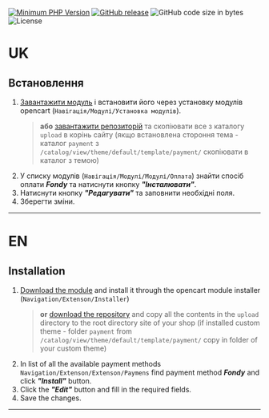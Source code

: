 [![Minimum PHP Version](https://img.shields.io/badge/php-%3E%3D%205.4-8892BF.svg)](https://php.net/)
[![GitHub release](https://img.shields.io/github/v/release/cloudipsp/opencart-v3)](https://github.com/cloudipsp/opencart-v3/releases/latest)
![GitHub code size in bytes](https://img.shields.io/github/languages/code-size/cloudipsp/opencart-v3)
![License](https://img.shields.io/badge/license-MIT-green)

# UK

Встановлення
-------------
1. [Завантажити модуль](https://github.com/cloudipsp/opencart-v3/releases/latest/download/fondy.ocmod.zip "Завантажити") і встановити його через установку модулів opencart (``Навігація/Модулі/Установка модулів``).
   >**або** [завантажити репозиторій](https://github.com/cloudipsp/opencart-v3/archive/main.zip) та скопіювати все з каталогу `upload` в корінь сайту (якщо встановлена стороння тема - каталог `payment` з ```/catalog/view/theme/default/template/payment/``` скопіювати в каталог з темою)
2. У списку модулів (``Навігація/Модулі/Модулі/Оплата``) знайти спосіб оплати ***Fondy*** та натиснути кнопку ***"Інсталювати"***.
3. Натиснути кнопку ***"Редагувати"*** та заповнити необхідні поля.
4. Зберегти зміни.

-------------

# EN

Installation
-------------
1. [Download the module](https://github.com/cloudipsp/opencart-v3/releases/latest/download/fondy.ocmod.zip "Download")  and install it through the opencart module installer (``Navigation/Extenson/Installer``)
    > **or** [download the repository](https://github.com/cloudipsp/opencart-v3/archive/main.zip) and copy all the contents in the `upload` directory to the root directory site of your shop (if installed custom theme - folder  `payment` from ```/catalog/view/theme/default/template/payment/``` copy in folder of your custom theme)
2. In list of all the available payment methods ``Navigation/Extenson/Extenson/Paymens`` find payment method ***Fondy*** and click ***"Install"*** button.
3. Click the ***"Edit"*** button and fill in the required fields.
4. Save the changes.
-------------
